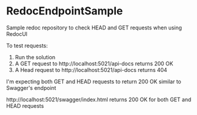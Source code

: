 # RedocEndpointSample
Sample redoc repository to check HEAD and GET requests when using RedocUI

To test requests: 

1) Run the solution
2) A GET request to http://localhost:5021/api-docs returns 200 OK
3) A Head request to http://localhost:5021/api-docs returns 404

I'm expecting both GET and HEAD requests to return 200 OK similar to Swagger's endpoint

http://localhost:5021/swagger/index.html returns 200 OK for both GET and HEAD requests
